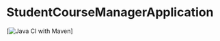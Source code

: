 # StudentCourseManagerApplication

[![Java CI with Maven](https://github.com/thales32k0/Gerenciado-Tarefas/actions/workflows/maven.yml/badge.svg)]
